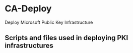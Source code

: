 # CA-Deploy
Deploy Microsoft Public Key Infrastructure
## Scripts and files used in deploying PKI infrastructures
